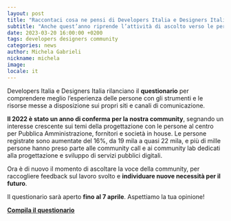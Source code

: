 ```yaml
---
layout: post
title: "Raccontaci cosa ne pensi di Developers Italia e Designers Italia"
subtitle: "Anche quest’anno riprende l’attività di ascolto verso le persone che progettano, sviluppano e lavorano nella Pubblica Amministrazione"
date: 2023-03-20 16:00:00 +0200
tags: developers designers community
categories: news
author: Michela Gabrieli
nickname: michela
image:
locale: it
---
```

Developers Italia e Designers Italia rilanciano il **questionario** per comprendere meglio l’esperienza delle persone con gli strumenti e le risorse messe a disposizione sui propri siti e canali di comunicazione.

**Il 2022 è stato un anno di conferma per la nostra community**, segnando un interesse crescente sui temi della progettazione con le persone al centro per Pubblica Amministrazione, fornitori e società in house. Le persone registrate sono aumentate del 16%, da 19 mila a quasi 22 mila, e più di mille persone hanno preso parte alle community call e ai community lab dedicati alla progettazione e sviluppo di servizi pubblici digitali.

Ora è di nuovo il momento di ascoltare la voce della community, per raccogliere feedback sul lavoro svolto e **individuare nuove necessità per il futuro**.

Il questionario sarà aperto **fino al 7 aprile**. Aspettiamo la tua opinione!

**[Compila il questionario](https://ec.europa.eu/eusurvey/runner/questionarioDESIDEVI2023_News)**

